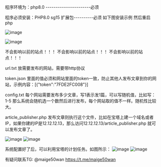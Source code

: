 程序环境为：php8.0 -----------------------必须

程序必须安装：PHP8.0 sg15 扩展包----------必须        如下图安装示例 然后重启php

![image](https://github.com/user-attachments/assets/a3b29a26-6ad6-47be-bb6d-95020088d0e5)

![image](https://github.com/user-attachments/assets/9c4d8d11-0114-49ba-93ca-780250fcb500)


不会影响以前的站点！！！ 不会影响以前的站点！！！ 不会影响以前的站点！！！


url.txt 放需要发布的网站，需要带http协议

token.json 里面的值必须和网站里面的token一致，防止其他人发布文章到你的网站，示例内容：[{"token":"7FDE2FC008"}]

config.txt 每个网站需要发布多少文章，写1表示发1篇，可以写随机值，比如写：1-5 那么系统会随机选一个数然后进行发布，每个网站取的值不一样。随机性比较大。

article_publisher.php  发布文章则执行这个文件，比如在宝塔上建一个域名或者IP，如果你建的IP是12.12.12.13，那么访问12.12.12.13/article_publisher.php  就可以发布文章了。

![image](https://github.com/user-attachments/assets/39dd2162-56f0-4b9c-93c5-c89afc33df71)
![image](https://github.com/user-attachments/assets/659acdc6-1b33-4702-9c04-1cfda1a99efa)

系统配置好了后，可以利用宝塔的计划任务。如图所示：
![image](https://github.com/user-attachments/assets/40e0b946-fb09-496a-8e9b-b6c62f49c603)
![image](https://github.com/user-attachments/assets/e27ac3b7-e732-4562-8feb-6fd0a9bbfc38)

有疑问联系TG: @maige50wan
https://t.me/maige50wan
